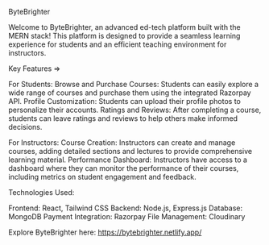 ByteBrighter


Welcome to ByteBrighter, an advanced ed-tech platform built with the MERN stack! This platform is designed to provide a seamless learning experience for students and an efficient teaching environment for instructors.

Key Features =>

For Students: 
Browse and Purchase Courses: Students can easily explore a wide range of courses and purchase them using the integrated Razorpay API.
Profile Customization: Students can upload their profile photos to personalize their accounts.
Ratings and Reviews: After completing a course, students can leave ratings and reviews to help others make informed decisions.

For Instructors: 
Course Creation: Instructors can create and manage courses, adding detailed sections and lectures to provide comprehensive learning material.
Performance Dashboard: Instructors have access to a dashboard where they can monitor the performance of their courses, including metrics on student engagement and feedback.

Technologies Used:

Frontend: React, Tailwind CSS
Backend: Node.js, Express.js
Database: MongoDB
Payment Integration: Razorpay
File Management: Cloudinary

Explore ByteBrighter here: https://bytebrighter.netlify.app/
